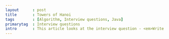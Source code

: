 ```yaml
---
layout      : post
title       : Towers of Hanoi
tags        : [Algorithm, Interview questions, Java]
primarytag  : Interview questions
intro       : This article looks at the interview question - <em>Write a program to solve the Towers of Hanoi puzzle</em>
---
```

